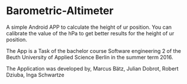 # Barometric-Altimeter

A simple Android APP to calculate the height of ur position.
You can calibrate the value of the hPa to get better results for the height of ur position.

The App is a Task of the bachelor course Software engineering 2 of the Beuth University of Applied Science Berlin in the summer term 2016.

The Application was developed by, Marcus Bätz, Julian Dobrot, Robert Dziuba, Inga Schwartze


